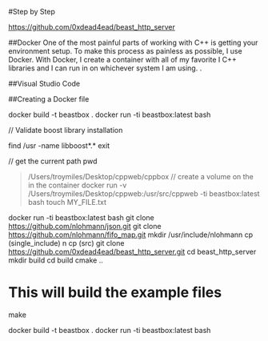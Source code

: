 #Step by Step

https://github.com/0xdead4ead/beast_http_server

##Docker
One of the most painful parts of working with C++ is getting your environment setup. To make this process as painless as possible, I
use Docker. With Docker, I create a container with all of my
favorite I C++ libraries and I can run in on whichever system I am using. .

##Visual Studio Code

##Creating a Docker file

docker build -t beastbox .
docker run -ti beastbox:latest bash

// Validate boost library installation

find /usr -name libboost*.*
exit

// get the current path
pwd
> /Users/troymiles/Desktop/cppweb/cppbox
// create a volume on the in the container
docker run -v /Users/troymiles/Desktop/cppweb:/usr/src/cppweb -ti beastbox:latest bash
touch MY_FILE.txt




docker run -ti beastbox:latest bash
git clone https://github.com/nlohmann/json.git
git clone https://github.com/nlohmann/fifo_map.git
mkdir /usr/include/nlohmann
cp (single_include) n
cp (src)
git clone https://github.com/0xdead4ead/beast_http_server.git
cd beast_http_server
mkdir build
cd build
cmake ..
# This will build the example files
make


docker build -t beastbox .
docker run -ti beastbox:latest bash